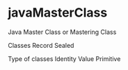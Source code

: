 # javaMasterClass
Java Master Class or Mastering Class

Classes
Record 
Sealed

Type of classes
Identity
Value
Primitive

